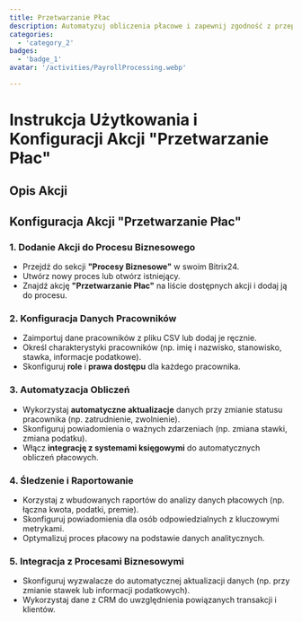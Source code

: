 ```yaml
---
title: Przetwarzanie Płac
description: Automatyzuj obliczenia płacowe i zapewnij zgodność z przepisami.
categories: 
  - 'category_2'
badges: 
  - 'badge_1'
avatar: '/activities/PayrollProcessing.webp'

---
```

# Instrukcja Użytkowania i Konfiguracji Akcji "Przetwarzanie Płac"

## Opis Akcji

## **Konfiguracja Akcji "Przetwarzanie Płac"**

### 1. Dodanie Akcji do Procesu Biznesowego
- Przejdź do sekcji **"Procesy Biznesowe"** w swoim Bitrix24.
- Utwórz nowy proces lub otwórz istniejący.
- Znajdź akcję **"Przetwarzanie Płac"** na liście dostępnych akcji i dodaj ją do procesu.

### 2. Konfiguracja Danych Pracowników
- Zaimportuj dane pracowników z pliku CSV lub dodaj je ręcznie.
- Określ charakterystyki pracowników (np. imię i nazwisko, stanowisko, stawka, informacje podatkowe).
- Skonfiguruj **role** i **prawa dostępu** dla każdego pracownika.

### 3. Automatyzacja Obliczeń
- Wykorzystaj **automatyczne aktualizacje** danych przy zmianie statusu pracownika (np. zatrudnienie, zwolnienie).
- Skonfiguruj powiadomienia o ważnych zdarzeniach (np. zmiana stawki, zmiana podatku).
- Włącz **integrację z systemami księgowymi** do automatycznych obliczeń płacowych.

### 4. Śledzenie i Raportowanie
- Korzystaj z wbudowanych raportów do analizy danych płacowych (np. łączna kwota, podatki, premie).
- Skonfiguruj powiadomienia dla osób odpowiedzialnych z kluczowymi metrykami.
- Optymalizuj proces płacowy na podstawie danych analitycznych.

### 5. Integracja z Procesami Biznesowymi
- Skonfiguruj wyzwalacze do automatycznej aktualizacji danych (np. przy zmianie stawek lub informacji podatkowych).
- Wykorzystaj dane z CRM do uwzględnienia powiązanych transakcji i klientów.